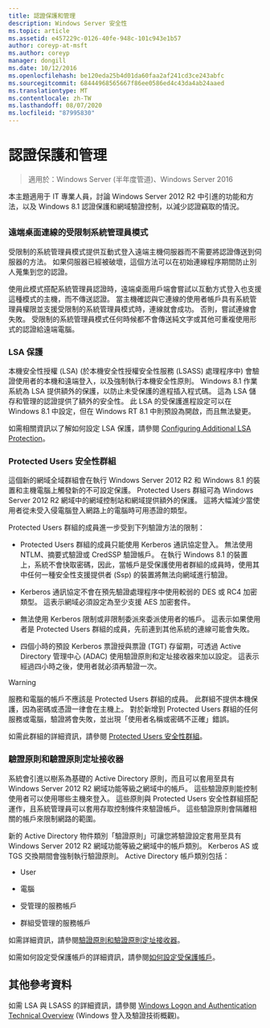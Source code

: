 ```yaml
---
title: 認證保護和管理
description: Windows Server 安全性
ms.topic: article
ms.assetid: e457229c-0126-40fe-948c-101c943e1b57
author: coreyp-at-msft
ms.author: coreyp
manager: dongill
ms.date: 10/12/2016
ms.openlocfilehash: be120eda25b4d01da60faa2af241cd3ce243abfc
ms.sourcegitcommit: 68444968565667f86ee0586ed4c43da4ab24aaed
ms.translationtype: MT
ms.contentlocale: zh-TW
ms.lasthandoff: 08/07/2020
ms.locfileid: "87995830"
---
```

# <a name="credentials-protection-and-management"></a>認證保護和管理

>適用於：Windows Server (半年度管道)、Windows Server 2016

本主題適用于 IT 專業人員，討論 Windows Server 2012 R2 中引進的功能和方法，以及 Windows 8.1 認證保護和網域驗證控制，以減少認證竊取的情況。

## <a name="BKMK_CredentialsProtectionManagement"></a>
### <a name="restricted-admin-mode-for-remote-desktop-connection"></a>遠端桌面連線的受限制系統管理員模式
受限制的系統管理員模式提供互動式登入遠端主機伺服器而不需要將認證傳送到伺服器的方法。 如果伺服器已經被破壞，這個方法可以在初始連線程序期間防止別人蒐集到您的認證。

使用此模式搭配系統管理員認證時，遠端桌面用戶端會嘗試以互動方式登入也支援這種模式的主機，而不傳送認證。 當主機確認與它連線的使用者帳戶具有系統管理員權限並支援受限制的系統管理員模式時，連線就會成功。 否則，嘗試連線會失敗。 受限制的系統管理員模式任何時候都不會傳送純文字或其他可重複使用形式的認證給遠端電腦。

### <a name="lsa-protection"></a>LSA 保護
本機安全性授權 (LSA) (於本機安全性授權安全性服務 (LSASS) 處理程序中) 會驗證使用者的本機和遠端登入，以及強制執行本機安全性原則。 Windows 8.1 作業系統為 LSA 提供額外的保護，以防止未受保護的進程插入程式碼。 這為 LSA 儲存和管理的認證提供了額外的安全性。 此 LSA 的受保護進程設定可以在 Windows 8.1 中設定，但在 Windows RT 8.1 中則預設為開啟，而且無法變更。

如需相關資訊以了解如何設定 LSA 保護，請參閱 [Configuring Additional LSA Protection](configuring-additional-lsa-protection.md)。

### <a name="protected-users-security-group"></a>Protected Users 安全性群組
這個新的網域全域群組會在執行 Windows Server 2012 R2 和 Windows 8.1 的裝置和主機電腦上觸發新的不可設定保護。 Protected Users 群組可為 Windows Server 2012 R2 網域中的網域控制站和網域提供額外的保護。 這將大幅減少當使用者從未受入侵電腦登入網路上的電腦時可用憑證的類型。

Protected Users 群組的成員進一步受到下列驗證方法的限制：

-   Protected Users 群組的成員只能使用 Kerberos 通訊協定登入。 無法使用 NTLM、摘要式驗證或 CredSSP 驗證帳戶。 在執行 Windows 8.1 的裝置上，系統不會快取密碼，因此，當帳戶是受保護使用者群組的成員時，使用其中任何一種安全性支援提供者 (Ssp) 的裝置將無法向網域進行驗證。

-   Kerberos 通訊協定不會在預先驗證處理程序中使用較弱的 DES 或 RC4 加密類型。 這表示網域必須設定為至少支援 AES 加密套件。

-   無法使用 Kerberos 限制或非限制委派來委派使用者的帳戶。 這表示如果使用者是 Protected Users 群組的成員，先前連到其他系統的連線可能會失敗。

-   四個小時的預設 Kerberos 票證授與票證 (TGT) 存留期，可透過 Active Directory 管理中心 (ADAC) 使用驗證原則和定址接收器來加以設定。 這表示經過四小時之後，使用者就必須再驗證一次。

> [!WARNING]
> 服務和電腦的帳戶不應該是 Protected Users 群組的成員。 此群組不提供本機保護，因為密碼或憑證一律會在主機上。 對於新增到 Protected Users 群組的任何服務或電腦，驗證將會失敗，並出現「使用者名稱或密碼不正確」錯誤。

如需此群組的詳細資訊，請參閱 [Protected Users 安全性群組](protected-users-security-group.md)。

### <a name="authentication-policy-and-authentication-policy-silos"></a>驗證原則和驗證原則定址接收器
系統會引進以樹系為基礎的 Active Directory 原則，而且可以套用至具有 Windows Server 2012 R2 網域功能等級之網域中的帳戶。 這些驗證原則能控制使用者可以使用哪些主機來登入。 這些原則與 Protected Users 安全性群組搭配運作，且系統管理員可以套用存取控制條件來驗證帳戶。 這些驗證原則會隔離相關的帳戶來限制網路的範圍。

新的 Active Directory 物件類別「驗證原則」可讓您將驗證設定套用至具有 Windows Server 2012 R2 網域功能等級之網域中的帳戶類別。 Kerberos AS 或 TGS 交換期間會強制執行驗證原則。 Active Directory 帳戶類別包括：

-   User

-   電腦

-   受管理的服務帳戶

-   群組受管理的服務帳戶

如需詳細資訊，請參閱[驗證原則和驗證原則定址接收器](authentication-policies-and-authentication-policy-silos.md)。

如需如何設定受保護帳戶的詳細資訊，請參閱[如何設定受保護帳戶](../../identity/ad-ds/manage/how-to-configure-protected-accounts.md)。

## <a name="additional-references"></a>其他參考資料
如需 LSA 與 LSASS 的詳細資訊，請參閱 [Windows Logon and Authentication Technical Overview](/previous-versions/windows/it-pro/windows-server-2008-R2-and-2008/dn169029(v=ws.10)) (Windows 登入及驗證技術概觀)。